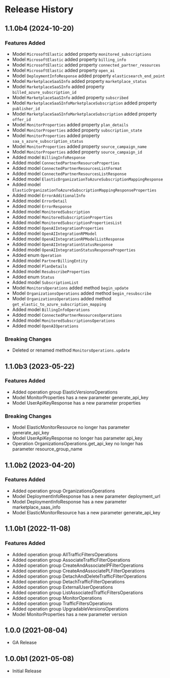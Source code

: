 # Release History

## 1.1.0b4 (2024-10-20)

### Features Added

  - Model `MicrosoftElastic` added property `monitored_subscriptions`
  - Model `MicrosoftElastic` added property `billing_info`
  - Model `MicrosoftElastic` added property `connected_partner_resources`
  - Model `MicrosoftElastic` added property `open_ai`
  - Model `DeploymentInfoResponse` added property `elasticsearch_end_point`
  - Model `MarketplaceSaaSInfo` added property `marketplace_status`
  - Model `MarketplaceSaaSInfo` added property `billed_azure_subscription_id`
  - Model `MarketplaceSaaSInfo` added property `subscribed`
  - Model `MarketplaceSaaSInfoMarketplaceSubscription` added property `publisher_id`
  - Model `MarketplaceSaaSInfoMarketplaceSubscription` added property `offer_id`
  - Model `MonitorProperties` added property `plan_details`
  - Model `MonitorProperties` added property `subscription_state`
  - Model `MonitorProperties` added property `saa_s_azure_subscription_status`
  - Model `MonitorProperties` added property `source_campaign_name`
  - Model `MonitorProperties` added property `source_campaign_id`
  - Added model `BillingInfoResponse`
  - Added model `ConnectedPartnerResourceProperties`
  - Added model `ConnectedPartnerResourcesListFormat`
  - Added model `ConnectedPartnerResourcesListResponse`
  - Added model `ElasticOrganizationToAzureSubscriptionMappingResponse`
  - Added model `ElasticOrganizationToAzureSubscriptionMappingResponseProperties`
  - Added model `ErrorAdditionalInfo`
  - Added model `ErrorDetail`
  - Added model `ErrorResponse`
  - Added model `MonitoredSubscription`
  - Added model `MonitoredSubscriptionProperties`
  - Added model `MonitoredSubscriptionPropertiesList`
  - Added model `OpenAIIntegrationProperties`
  - Added model `OpenAIIntegrationRPModel`
  - Added model `OpenAIIntegrationRPModelListResponse`
  - Added model `OpenAIIntegrationStatusResponse`
  - Added model `OpenAIIntegrationStatusResponseProperties`
  - Added enum `Operation`
  - Added model `PartnerBillingEntity`
  - Added model `PlanDetails`
  - Added model `ResubscribeProperties`
  - Added enum `Status`
  - Added model `SubscriptionList`
  - Model `MonitorsOperations` added method `begin_update`
  - Model `OrganizationsOperations` added method `begin_resubscribe`
  - Model `OrganizationsOperations` added method `get_elastic_to_azure_subscription_mapping`
  - Added model `BillingInfoOperations`
  - Added model `ConnectedPartnerResourcesOperations`
  - Added model `MonitoredSubscriptionsOperations`
  - Added model `OpenAIOperations`

### Breaking Changes

  - Deleted or renamed method `MonitorsOperations.update`

## 1.1.0b3 (2023-05-22)

### Features Added

  - Added operation group ElasticVersionsOperations
  - Model MonitorProperties has a new parameter generate_api_key
  - Model UserApiKeyResponse has a new parameter properties

### Breaking Changes

  - Model ElasticMonitorResource no longer has parameter generate_api_key
  - Model UserApiKeyResponse no longer has parameter api_key
  - Operation OrganizationsOperations.get_api_key no longer has parameter resource_group_name

## 1.1.0b2 (2023-04-20)

### Features Added

  - Added operation group OrganizationsOperations
  - Model DeploymentInfoResponse has a new parameter deployment_url
  - Model DeploymentInfoResponse has a new parameter marketplace_saas_info
  - Model ElasticMonitorResource has a new parameter generate_api_key

## 1.1.0b1 (2022-11-08)

### Features Added

  - Added operation group AllTrafficFiltersOperations
  - Added operation group AssociateTrafficFilterOperations
  - Added operation group CreateAndAssociateIPFilterOperations
  - Added operation group CreateAndAssociatePLFilterOperations
  - Added operation group DetachAndDeleteTrafficFilterOperations
  - Added operation group DetachTrafficFilterOperations
  - Added operation group ExternalUserOperations
  - Added operation group ListAssociatedTrafficFiltersOperations
  - Added operation group MonitorOperations
  - Added operation group TrafficFiltersOperations
  - Added operation group UpgradableVersionsOperations
  - Model MonitorProperties has a new parameter version

## 1.0.0 (2021-08-04)

  - GA Release

## 1.0.0b1 (2021-05-08)

* Initial Release
